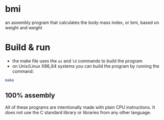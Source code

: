 # bmi
an assembly program that calculates the body mass index, or bmi, based on weight and weight

# Build & run
- the make file uses the ``as`` and ``ld`` commands to build the program
- on Unix/Linux X86_64 systems you can build the program by running the command:
```sh
make
```

## 100% assembly
All of these programs are intentionally made with plain CPU instructions.
It does not use the C standard library or libraries from any other language.
